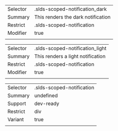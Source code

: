 
|  |  |
|-------|-------|
| Selector | .slds-scoped-notification_dark |
| Summary | This renders the dark notification |
| Restrict | .slds-scoped-notification |
| Modifier | true |
|  |  |


|  |  |
|-------|-------|
| Selector | .slds-scoped-notification_light |
| Summary | This renders a light notification |
| Restrict | .slds-scoped-notification |
| Modifier | true |
|  |  |


|  |  |
|-------|-------|
| Selector | .slds-scoped-notification |
| Summary | undefined |
| Support | dev-ready |
| Restrict | div |
| Variant | true |
|  |  |

